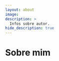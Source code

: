 ```yaml
---
layout: about
image: 
description: >
  Infos sobre autor.
hide_description: true
---
```


# Sobre mim

<!--author-->
